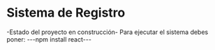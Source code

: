 <h1> Sistema de  Registro</h1>

-Estado del proyecto en construcción-
 Para ejecutar el sistema debes poner:
 ---npm install react---

